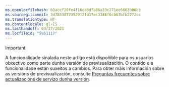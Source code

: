```yaml
---
ms.openlocfilehash: b3accf20fe4f16eabdfa86a33c271ee6663b06bc
ms.sourcegitcommit: 3d78338773929121d17ec3386f6cb67bfb2272cc
ms.translationtype: HT
ms.contentlocale: gl-ES
ms.lasthandoff: 04/27/2021
ms.locfileid: "5951117"
---
```

> [!IMPORTANT]
> A funcionalidade sinalada neste artigo está dispoñible para os usuarios obxectivo como parte dunha versión de previsualización. O contido e a funcionalidade están suxeitos a cambios. Para obter máis información sobre as versións de previsualización, consulte [Preguntas frecuentes sobre actualizacións de servizo dunha versión](/dynamics365/unified-operations/fin-and-ops/get-started/one-version).